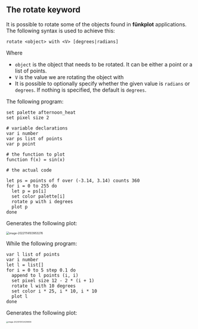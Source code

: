 ## The **rotate** keyword

It is possible to rotate some of the objects found in **fũnkplot** applications. The following syntax is used to achieve this:

```
rotate <object> with <V> [degrees|radians]
```

Where

- `object` is the object that needs to be rotated. It can be either a point or a list of points.
- `V` is the value we are rotating the object with
- It is possible to optionally specify whether the given value is `radians` or `degrees`. If nothing is specified, the default is `degrees`.

The following program:

```
set palette afternoon_heat
set pixel size 2

# variable declarations
var i number
var ps list of points
var p point

# the function to plot   
function f(x) = sin(x)

# the actual code 

let ps = points of f over (-3.14, 3.14) counts 360
for i = 0 to 255 do
  let p = ps[i]
  set color palette[i]
  rotate p with i degrees
  plot p
done

```

Generates the following plot:

<img src="/home/fld/work/p/funkplot/help/mds/imgs/rotate_1.png" alt="image-20221114103953276" style="zoom:50%;" />

While the following program:

```
var l list of points
var i number
let l = list[]
for i = 0 to 5 step 0.1 do
  append to l points (i, i)
  set pixel size 12 - 2 * (i + 1)
  rotate l with 10 degrees
  set color i * 25, i * 10, i * 10
  plot l
done
```

Generates the following plot:

<img src="/home/fld/work/p/funkplot/help/mds/imgs/rotate_2.png" alt="image-20230105124209908" style="zoom:33%;" />
